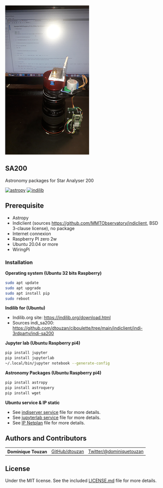 ![SA200](sa200.png?raw=true "SA200") 
## SA200 
Astronomy packages for Star Analyser 200

[![astropy](http://img.shields.io/badge/powered%20by-AstroPy-orange.svg?style=flat)](http://www.astropy.org/) 
[![indilib](http://img.shields.io/badge/powered%20by-Indilib-orange.svg?style=flat)](http://www.indilib.org)

## Prerequisite
  - Astropy
  - Indiclient (sources https://github.com/MMTObservatory/indiclient, BSD 3-clause license), no package 
  - Internet connexion
  - Raspberry PI zero 2w
  - Ubuntu 20.04 or more
  - WiringPi

### Installation

**Operating system (Ubuntu 32 bits Raspberry)**
```sh
sudo apt update
sudo apt upgrade
sudo apt install pip
sudo reboot
```

**Indilib for (Ubuntu)**
  
  - Indilib.org site: https://indilib.org/download.html    
  - Sources indi_sa200: https://github.com/dtouzan/ciboulette/tree/main/indiclient/indi-3rdparty/indi-sa200

**Jupyter lab (Ubuntu Raspberry pi4)**
```sh
pip install jupyter
pip install jupyterlab
~/.local/bin/jupyter notebook --generate-config
```      

**Astronomy Packages (Ubuntu Raspberry pi4)**
```sh
pip install astropy
pip install astroquery
pip install wget
```     

**Ubuntu service & IP static**

  - See [indiserver service](../configuration/indiserver.service) file for more details.
  - See [jupyterlab service](../configuration/jupyterlab.service) file for more details.
  - See [IP Netplan](../configuration/ip.netplan) file for more details.


## Authors and Contributors

<table><tbody>
<tr><th align="left">Dominique Touzan</th><td><a href="https://github.com/dtouzan/ciboulette">GitHub/dtouzan</a></td><td><a href="http://twitter.com/dominiquetouzan">Twitter/@dominiquetouzan</a></td></tr>
</tbody></table>


## License

Under the MIT license. See the included [LICENSE.md](../LICENSE.md) file for more details.